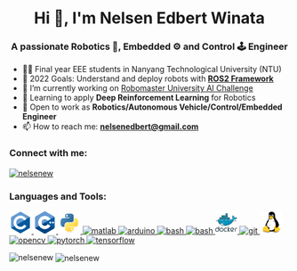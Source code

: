 <h1 align="center">Hi 👋, I'm Nelsen Edbert Winata</h1>
<h3 align="center">A passionate Robotics 🤖, Embedded ⚙️ and Control 🕹️ Engineer </h3>


- 👨‍🎓 Final year EEE students in Nanyang Technological University (NTU)
- 🥅 2022 Goals: Understand and deploy robots with [**ROS2 Framework**](https://design.ros2.org/articles/why_ros2.html)
- 🔭 I’m currently working on [Robomaster University AI Challenge](https://www.robomaster.com/en-US/robo/icra?djifrom=nav)
- 🌱 Learning to apply **Deep Reinforcement Learning** for Robotics
- 🔎 Open to work as **Robotics/Autonomous Vehicle/Control/Embedded Engineer**
- 📫 How to reach me: **nelsenedbert@gmail.com**




<h3 align="left">Connect with me:</h3>
<p align="left">
<a href="https://linkedin.com/in/nelsenew" target="blank"><img align="center" src="https://raw.githubusercontent.com/rahuldkjain/github-profile-readme-generator/master/src/images/icons/Social/linked-in-alt.svg" alt="nelsenew" height="30" width="40" /></a>
</p>

<h3 align="left">Languages and Tools:</h3>

<p align="left"> 

<a href="https:/www.cprogramming.com/" target="_blank" rel="noreferrer"> <img src="https://raw.githubusercontent.com/devicons/devicon/master/icons/c/c-original.svg" alt="c" width="40" height="40"/> </a> <a href="https://www.w3schools.com/cpp/" target="_blank" rel="noreferrer"> <img src="https://raw.githubusercontent.com/devicons/devicon/master/icons/cplusplus/cplusplus-original.svg" alt="cplusplus" width="40" height="40"/> </a>
<a href="https://www.python.org" target="_blank" rel="noreferrer"> <img src="https://raw.githubusercontent.com/devicons/devicon/master/icons/python/python-original.svg" alt="python" width="40" height="40"/> </a>
<a href="https://www.mathworks.com/" target="_blank" rel="noreferrer"> <img src="https://upload.wikimedia.org/wikipedia/commons/2/21/Matlab_Logo.png" alt="matlab" width="40" height="40"/> </a><a href="https://www.arduino.cc/" target="_blank" rel="noreferrer"> <img src="https://cdn.worldvectorlogo.com/logos/arduino-1.svg" alt="arduino" width="40" height="40"/> </a> <a href="https://www.gnu.org/software/bash/" target="_blank" rel="noreferrer"> <img src="https://www.vectorlogo.zone/logos/gnu_bash/gnu_bash-icon.svg" alt="bash" width="40" height="40"/> </a>
<a href="https://www.ros.org/" target="_blank" rel="noreferrer"> <img src="https://moveit.ros.org/assets/images/logo/ROS_logo.png" alt="bash" width="70" height="40"/> </a>
  <a href="https://www.docker.com/" target="_blank" rel="noreferrer"> <img src="https://raw.githubusercontent.com/devicons/devicon/master/icons/docker/docker-original-wordmark.svg" alt="docker" width="40" height="40"/> </a> <a href="https://git-scm.com/" target="_blank" rel="noreferrer"> <img src="https://www.vectorlogo.zone/logos/git-scm/git-scm-icon.svg" alt="git" width="40" height="40"/> </a> <a href="https://www.linux.org/" target="_blank" rel="noreferrer"> <img src="https://raw.githubusercontent.com/devicons/devicon/master/icons/linux/linux-original.svg" alt="linux" width="40" height="40"/> </a>  <a href="https://opencv.org/" target="_blank" rel="noreferrer"> <img src="https://www.vectorlogo.zone/logos/opencv/opencv-icon.svg" alt="opencv" width="40" height="40"/> </a>  <a href="https://pytorch.org/" target="_blank" rel="noreferrer"> <img src="https://www.vectorlogo.zone/logos/pytorch/pytorch-icon.svg" alt="pytorch" width="40" height="40"/> </a> <a href="https://www.tensorflow.org" target="_blank" rel="noreferrer"> <img src="https://www.vectorlogo.zone/logos/tensorflow/tensorflow-icon.svg" alt="tensorflow" width="40" height="40"/> </a> </p>

<p><img align="left" src="https://github-readme-stats-nelsenews-projects.vercel.app/api/top-langs?username=nelsenew&show_icons=true&locale=en&layout=compact" alt="nelsenew" /></p>

<p>&nbsp;<img align="center" src="https://github-readme-stats-nelsenews-projects.vercel.app/api?username=nelsenew&show_icons=true&locale=en" alt="nelsenew" /></p>
